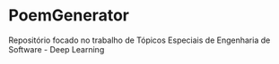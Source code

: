# PoemGenerator
Repositório focado no trabalho de Tópicos Especiais de Engenharia de Software - Deep Learning
